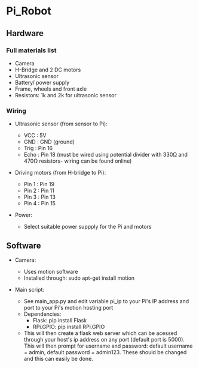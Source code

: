 # Pi_Robot

## Hardware 

### Full materials list 

* Camera
* H-Bridge and 2 DC motors 
* Ultrasonic sensor 
* Battery/ power supply 
* Frame, wheels and front axle  
* Resistors: 1k and 2k for ultrasonic sensor

### Wiring
* Ultrasonic sensor (from sensor to Pi):
  * VCC : 5V 
  * GND : GND (ground) 
  * Trig : Pin 16 
  * Echo : Pin 18  (must be wired using potential divider with 330Ω and 470Ω resistors- wiring can be found online)

* Driving motors (from H-bridge to Pi):
  * Pin 1 : Pin 19
  * Pin 2 : Pin 11
  * Pin 3 : Pin 13
  * Pin 4 : Pin 15

* Power:
  * Select suitable power suppply for the Pi and motors
 
## Software

* Camera:
  * Uses motion software
  * Installed through: sudo apt-get install motion
 
* Main script:
  * See main_app.py and edit variable pi_ip to your Pi's IP address and port to your Pi's motion hosting port
  * Dependencies:
    * Flask: pip install Flask
    * RPi.GPIO: pip install RPi.GPIO
  * This will then create a flask web server which can be acessed through your host's ip address on any port (default port is 5000). This will then prompt for username and password: default username = admin, default password = admin123. These should be changed and this can easily be done.
